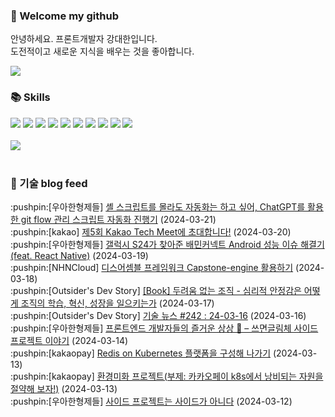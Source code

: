 ### 👋 Welcome my github

안녕하세요. 프론트개발자 강대한입니다.
<br>
도전적이고 새로운 지식을 배우는 것을 좋아합니다.

<!--
![header](https://capsule-render.vercel.app/api?type=Waving&color=auto&height=300&section=header&text=Welcome&fontAlignY=40&desc=KangDaeHan%20github%20&descSize=20&descAlignY=55&animation=fadeIn&fontSize=90)

**KangDaeHan/KangDaeHan** is a ✨ _special_ ✨ repository because its `README.md` (this file) appears on your GitHub profile.

Here are some ideas to get you started:

- 🔭 I’m currently working on ...
- 🌱 I’m currently learning ...
- 👯 I’m looking to collaborate on ...
- 🤔 I’m looking for help with ...
- 💬 Ask me about ...
- 📫 How to reach me: ...
- 😄 Pronouns: ...
- ⚡ Fun fact: ...
-->

<a href="https://twinfamily.github.io" target="_blank"><img src="https://img.shields.io/badge/Blog-121D33?style=flat-square&logo=blogger&logoColor=ffffff"/></a>

### :books: Skills
<a href="#" target="_blank"><img src="https://img.shields.io/badge/React-61DAFB?style=flat-square&logo=react&logoColor=ffffff"/></a>
<a href="#" target="_blank"><img src="https://img.shields.io/badge/Html5-E34F26?style=flat-square&logo=html5&logoColor=ffffff"/></a>
<a href="#" target="_blank"><img src="https://img.shields.io/badge/Javascript-F7DF1E?style=flat-square&logo=javascript&logoColor=ffffff"/></a>
<a href="#" target="_blank"><img src="https://img.shields.io/badge/Cssmodules-000000?style=flat-square&logo=cssmodules&logoColor=ffffff"/></a>
<a href="#" target="_blank"><img src="https://img.shields.io/badge/Node.js-339933?style=flat-square&logo=nodedotjs&logoColor=ffffff"/></a>
<a href="#" target="_blank"><img src="https://img.shields.io/badge/Typescript-3178C6?style=flat-square&logo=typescript&logoColor=ffffff"/></a>
<a href="#" target="_blank"><img src="https://img.shields.io/badge/Git-F05032?style=flat-square&logo=git&logoColor=ffffff"/></a>
<a href="#" target="_blank"><img src="https://img.shields.io/badge/Gitlab-FC6D26?style=flat-square&logo=gitlab&logoColor=ffffff"/></a>
<a href="#" target="_blank"><img src="https://img.shields.io/badge/Webpack-8DD6F9?style=flat-square&logo=webpack&logoColor=ffffff"/></a>
<a href="#" target="_blank"><img src="https://img.shields.io/badge/Vite-646CFF?style=flat-square&logo=vite&logoColor=ffffff"/></a>
<br><br>
<img src="https://github-readme-stats.vercel.app/api/top-langs/?username=KangDaeHan&layout=compact">
<br><br>
### :round_pushpin: 기술 blog feed
<!-- BLOG-POST-LIST:START --><div>:pushpin:[우아한형제들] <a target="_blank" href="https://techblog.woowahan.com/16044/">셸 스크립트를 몰라도 자동화는 하고 싶어, ChatGPT를 활용한 git flow 관리 스크립트 자동화 진행기</a> (2024-03-21)</div><div>:pushpin:[kakao] <a target="_blank" href="https://tech.kakao.com/2024/03/20/kakao-tech-meet-5/">제5회 Kakao Tech Meet에 초대합니다!</a> (2024-03-20)</div><div>:pushpin:[우아한형제들] <a target="_blank" href="https://techblog.woowahan.com/15883/">갤럭시 S24가 찾아준 배민커넥트 Android 성능 이슈 해결기&lpar;feat. React Native&rpar;</a> (2024-03-19)</div><div>:pushpin:[NHNCloud] <a target="_blank" href="https://meetup.nhncloud.com/posts/378">디스어셈블 프레임워크 Capstone-engine 활용하기</a> (2024-03-18)</div><div>:pushpin:[Outsider's Dev Story] <a target="_blank" href="https://blog.outsider.ne.kr/1711">[Book] 두려움 없는 조직 - 심리적 안정감은 어떻게 조직의 학습, 혁신, 성장을 일으키는가</a> (2024-03-17)</div><div>:pushpin:[Outsider's Dev Story] <a target="_blank" href="https://blog.outsider.ne.kr/1712">기술 뉴스 #242 : 24-03-16</a> (2024-03-16)</div><div>:pushpin:[우아한형제들] <a target="_blank" href="https://techblog.woowahan.com/16547/">프론트엔드 개발자들의 즐거운 상상 🎈 – 쓰면글림체 사이드 프로젝트 이야기</a> (2024-03-14)</div><div>:pushpin:[kakaopay] <a target="_blank" href="https://tech.kakaopay.com/post/kakaopaysec-redis-on-kubernetes/">Redis on Kubernetes 플랫폼을 구성해 나가기</a> (2024-03-13)</div><div>:pushpin:[kakaopay] <a target="_blank" href="https://tech.kakaopay.com/post/eco-ami/">환경미화 프로젝트&lpar;부제: 카카오페이 k8s에서 낭비되는 자원을 절약해 보자!&rpar;</a> (2024-03-13)</div><div>:pushpin:[우아한형제들] <a target="_blank" href="https://techblog.woowahan.com/16158/">사이드 프로젝트는 사이드가 아니다</a> (2024-03-12)</div><!-- BLOG-POST-LIST:END -->

<!-- ![Anurag's GitHub stats](https://github-readme-stats.vercel.app/api?username=KangDaeHan&show_icons=true&theme=radical) -->
<!--
### 📫 Blog
<table><tbody><tr>
<td>
    <a href="https://yeonyeon.tistory.com/312">
        <div>[인프콘 후기] 2023 INFCON </div>
    </a>
    <div>1. 인프콘에 참가하다 🙂 어떻게 참가할 수 있었는가 때는 2023년 7월 18일 12시 48분. 인프콘 추첨 결과 공개까지 12... </div>
    <div>23.08.16</div>
</td>
<td>
    <a href="https://yeonyeon.tistory.com/311">
        <img width="100%" src="/img/8066187260670780795.png"/><br/>
        <div>[Git] 머지 커밋 revert 하기 </div>
    </a>
    <div>🤔 git revert란? git revert란 일부 기존의 커밋들을 되돌리는 작업이다. git reset과는 다른 것이, git reset은 기... </div>
    <div>23.08.13</div>
</td>
<td>
    <a href="https://yeonyeon.tistory.com/310">
        <img width="100%" src="/img/9188834980247484156.png"/><br/>
        <div>[Spring Batch] 개념부터 코드까지 </div>
    </a>
    <div>목차 1. Spring Batch란? 2. Spring Batch 구조 3. 기본적인 세팅 4. Job, Step 5. ItemReader, ItemProcessor,  ItemW... </div>
    <div>23.07.21</div>
</td>
</tr>
</tbody></table>
-->
